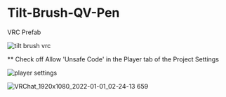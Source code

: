 # Tilt-Brush-QV-Pen
VRC Prefab

![tilt brush vrc](https://user-images.githubusercontent.com/93958928/147859705-5ccd932b-bfdc-4d83-8ea5-6e1f1a6d3b6d.jpeg)

 ** Check off Allow 'Unsafe Code' in the Player tab of the Project Settings

![player settings](https://user-images.githubusercontent.com/93958928/147859545-5fe32b22-21ef-440e-82a9-e13523fb6cbb.PNG)

![VRChat_1920x1080_2022-01-01_02-24-13 659](https://user-images.githubusercontent.com/93958928/147859577-f3d01a11-a4c2-4adf-ab95-df3d3eb74314.png)
